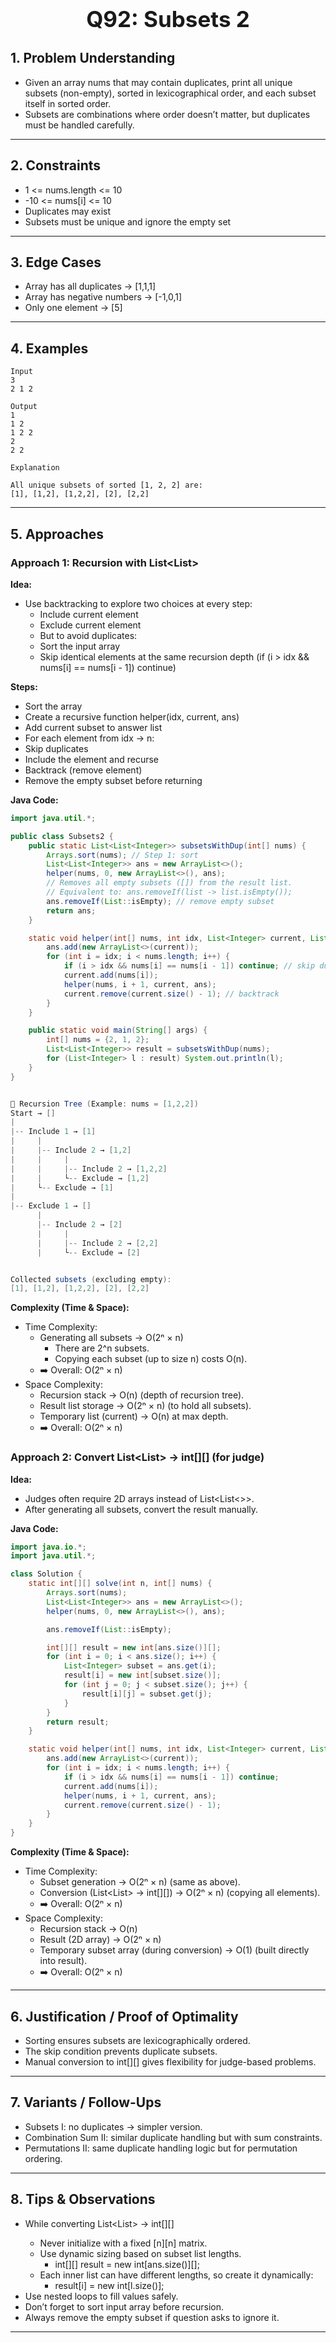 <!-- #region 92-Subsets 2 -->

<h1 style="text-align:center; font-size:2.5em; font-weight:bold;">Q92: Subsets 2</h1>

## 1. Problem Understanding

- Given an array nums that may contain duplicates, print all unique subsets (non-empty), sorted in lexicographical order, and each subset itself in sorted order.
- Subsets are combinations where order doesn’t matter, but duplicates must be handled carefully.
---

## 2. Constraints

- 1 <= nums.length <= 10
- -10 <= nums[i] <= 10
- Duplicates may exist
- Subsets must be unique and ignore the empty set
---

## 3. Edge Cases

- Array has all duplicates → [1,1,1]
- Array has negative numbers → [-1,0,1]
- Only one element → [5]
---

## 4. Examples

```text
Input
3
2 1 2

Output
1
1 2
1 2 2
2
2 2

Explanation

All unique subsets of sorted [1, 2, 2] are:
[1], [1,2], [1,2,2], [2], [2,2]
```

---

## 5. Approaches

### Approach 1: Recursion with List<List<Integer>>

**Idea:**
- Use backtracking to explore two choices at every step:
  * Include current element
  * Exclude current element
  * But to avoid duplicates:
  * Sort the input array
  * Skip identical elements at the same recursion depth (if (i > idx && nums[i] == nums[i - 1]) continue)

**Steps:**
- Sort the array
- Create a recursive function helper(idx, current, ans)
- Add current subset to answer list
- For each element from idx → n:
- Skip duplicates
- Include the element and recurse
- Backtrack (remove element)
- Remove the empty subset before returning

**Java Code:**
```java
import java.util.*;

public class Subsets2 {
    public static List<List<Integer>> subsetsWithDup(int[] nums) {
        Arrays.sort(nums); // Step 1: sort
        List<List<Integer>> ans = new ArrayList<>();
        helper(nums, 0, new ArrayList<>(), ans);
        // Removes all empty subsets ([]) from the result list.
        // Equivalent to: ans.removeIf(list -> list.isEmpty());
        ans.removeIf(List::isEmpty); // remove empty subset
        return ans;
    }

    static void helper(int[] nums, int idx, List<Integer> current, List<List<Integer>> ans) {
        ans.add(new ArrayList<>(current));
        for (int i = idx; i < nums.length; i++) {
            if (i > idx && nums[i] == nums[i - 1]) continue; // skip duplicates
            current.add(nums[i]);
            helper(nums, i + 1, current, ans);
            current.remove(current.size() - 1); // backtrack
        }
    }

    public static void main(String[] args) {
        int[] nums = {2, 1, 2};
        List<List<Integer>> result = subsetsWithDup(nums);
        for (List<Integer> l : result) System.out.println(l);
    }
}


🌳 Recursion Tree (Example: nums = [1,2,2])
Start → []
|
|-- Include 1 → [1]
|     |
|     |-- Include 2 → [1,2]
|     |     |
|     |     |-- Include 2 → [1,2,2]
|     |     └-- Exclude → [1,2]
|     └-- Exclude → [1]
|
|-- Exclude 1 → []
      |
      |-- Include 2 → [2]
      |     |
      |     |-- Include 2 → [2,2]
      |     └-- Exclude → [2]


Collected subsets (excluding empty):
[1], [1,2], [1,2,2], [2], [2,2]
```

**Complexity (Time & Space):**
- Time Complexity:
  * Generating all subsets → O(2ⁿ × n)
    * There are 2^n subsets.
    * Copying each subset (up to size n) costs O(n).
  * ➡️ Overall: O(2ⁿ × n)
- Space Complexity:
  * Recursion stack → O(n) (depth of recursion tree).
  * Result list storage → O(2ⁿ × n) (to hold all subsets).
  * Temporary list (current) → O(n) at max depth.
  * ➡️ Overall: O(2ⁿ × n)

### Approach 2: Convert List<List<Integer>> → int[][] (for judge)

**Idea:**
- Judges often require 2D arrays instead of List<List<>>.
- After generating all subsets, convert the result manually.

**Java Code:**
```java
import java.io.*;
import java.util.*;

class Solution {
    static int[][] solve(int n, int[] nums) {
        Arrays.sort(nums);
        List<List<Integer>> ans = new ArrayList<>();
        helper(nums, 0, new ArrayList<>(), ans);

        ans.removeIf(List::isEmpty);

        int[][] result = new int[ans.size()][];
        for (int i = 0; i < ans.size(); i++) {
            List<Integer> subset = ans.get(i);
            result[i] = new int[subset.size()];
            for (int j = 0; j < subset.size(); j++) {
                result[i][j] = subset.get(j);
            }
        }
        return result;
    }

    static void helper(int[] nums, int idx, List<Integer> current, List<List<Integer>> ans) {
        ans.add(new ArrayList<>(current));
        for (int i = idx; i < nums.length; i++) {
            if (i > idx && nums[i] == nums[i - 1]) continue;
            current.add(nums[i]);
            helper(nums, i + 1, current, ans);
            current.remove(current.size() - 1);
        }
    }
}
```

**Complexity (Time & Space):**
- Time Complexity:
  * Subset generation → O(2ⁿ × n) (same as above).
  * Conversion (List<List<Integer>> → int[][]) → O(2ⁿ × n) (copying all elements).
  * ➡️ Overall: O(2ⁿ × n)
- Space Complexity:
  * Recursion stack → O(n)
  * Result (2D array) → O(2ⁿ × n)
  * Temporary subset array (during conversion) → O(1) (built directly into result).
  * ➡️ Overall: O(2ⁿ × n)

---

## 6. Justification / Proof of Optimality

- Sorting ensures subsets are lexicographically ordered.
- The skip condition prevents duplicate subsets.
- Manual conversion to int[][] gives flexibility for judge-based problems.
---

## 7. Variants / Follow-Ups

- Subsets I: no duplicates → simpler version.
- Combination Sum II: similar duplicate handling but with sum constraints.
- Permutations II: same duplicate handling logic but for permutation ordering.
---

## 8. Tips & Observations

- While converting List<List<Integer>> → int[][]
  * Never initialize with a fixed [n][n] matrix.
  * Use dynamic sizing based on subset list lengths.
    * int[][] result = new int[ans.size()][];
  * Each inner list can have different lengths, so create it dynamically:
    * result[i] = new int[l.size()];
- Use nested loops to fill values safely.
- Don’t forget to sort input array before recursion.
- Always remove the empty subset if question asks to ignore it.
---

<!-- #endregion -->
